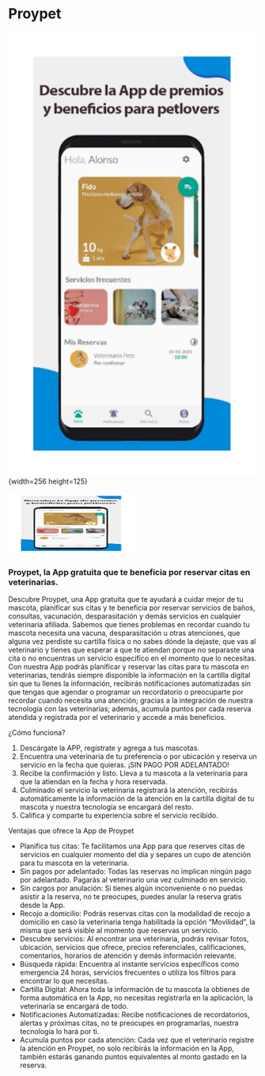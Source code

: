 # Proypet

![Petmeals](./assets/1.png){width=256 height=125}

<img src="./assets/1.png" 
alt="Petmeals" 
width="256" 
height="125" 
/>

### Proypet, la App gratuita que te beneficia por reservar citas en veterinarias.

Descubre Proypet, una App gratuita que te ayudará a cuidar mejor de tu mascota, planificar sus citas y te beneficia por reservar servicios de baños, consultas, vacunación, desparasitación y demás servicios en cualquier veterinaria afiliada.
Sabemos que tienes problemas en recordar cuando tu mascota necesita una vacuna, desparasitación u otras atenciones, que alguna vez perdiste su cartilla física o no sabes dónde la dejaste, que vas al veterinario y tienes que esperar a que te atiendan porque no separaste una cita o no encuentras un servicio específico en el momento que lo necesitas.
Con nuestra App podrás planificar y reservar las citas para tu mascota en veterinarias, tendrás siempre disponible la información en la cartilla digital sin que tu llenes la información, recibirás notificaciones automatizadas sin que tengas que agendar o programar un recordatorio o preocuparte por recordar cuando necesita una atención; gracias a la integración de nuestra tecnología con las veterinarias; además, acumula puntos por cada reserva atendida y registrada por el veterinario y accede a más beneficios.

¿Cómo funciona?

1. Descárgate la APP, regístrate y agrega a tus mascotas.
2. Encuentra una veterinaria de tu preferencia o por ubicación y reserva un servicio en la fecha que quieras. ¡SIN PAGO POR ADELANTADO!
3. Recibe la confirmación y listo. Lleva a tu mascota a la veterinaria para que la atiendan en la fecha y hora reservada.
4. Culminado el servicio la veterinaria registrará la atención, recibirás automáticamente la información de la atención en la cartilla digital de tu mascota y nuestra tecnología se encargará del resto.
5. Califica y comparte tu experiencia sobre el servicio recibido.

Ventajas que ofrece la App de Proypet

- Planifica tus citas: Te facilitamos una App para que reserves citas de servicios en cualquier momento del día y separes un cupo de atención para tu mascota en la veterinaria.
- Sin pagos por adelantado: Todas las reservas no implican ningún pago por adelantado. Pagarás al veterinario una vez culminado en servicio.
- Sin cargos por anulación: Si tienes algún inconveniente o no puedas asistir a la reserva, no te preocupes, puedes anular la reserva gratis desde la App.
- Recojo a domicilio: Podrás reservas citas con la modalidad de recojo a domicilio en caso la veterinaria tenga habilitada la opción “Movilidad”, la misma que será visible al momento que reservas un servicio.
- Descubre servicios: Al encontrar una veterinaria, podrás revisar fotos, ubicación, servicios que ofrece, precios referenciales, calificaciones, comentarios, horarios de atención y demás información relevante.
- Búsqueda rápida: Encuentra al instante servicios específicos como emergencia 24 horas, servicios frecuentes o utiliza los filtros para encontrar lo que necesitas.
- Cartilla Digital: Ahora toda la información de tu mascota la obtienes de forma automática en la App, no necesitas registrarla en la aplicación, la veterinaria se encargará de todo.
- Notificaciones Automatizadas: Recibe notificaciones de recordatorios, alertas y próximas citas, no te preocupes en programarlas, nuestra tecnología lo hará por ti.
- Acumula puntos por cada atención: Cada vez que el veterinario registre la atención en Proypet, no solo recibirás la información en la App, también estarás ganando puntos equivalentes al monto gastado en la reserva.

